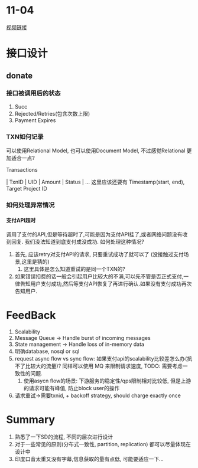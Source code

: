 # 11-04 

[视频链接](https://www.youtube.com/watch?v=XT0JHVZzkW0)

# 接口设计
## donate
### 接口被调用后的状态
1. Succ
2. Rejected/Retries(包含次数上限)
3. Payment Expires
### TXN如何记录
可以使用Relational Model, 也可以使用Document Model, 不过感觉Relational 更加适合一点?

Transactions

| TxnID | UID | Amount | Status | ...
这里应该还要有 Timestamp(start, end), Target Project ID

### 如何处理异常情况
#### 支付API超时
调用了支付的API,但是等待超时了,可能是因为支付API挂了,或者网络问题没有收到回复. 我们没法知道到底支付成没成功.
如何处理这种情况?

1. 首先, 应该retry对支付API的请求, 只要重试成功了就可以了 (没接触过支付场景,这里是猜的)
   1. 这里具体是怎么知道重试的是同一个TXN的?
2. 如果错误扣费的话一般会引起用户比较大的不满,可以先不管是否正式支付,一律告知用户支付成功,然后等支付API恢复了再进行确认.如果没有支付成功再次告知用户.


# FeedBack
1. Scalability
2. Message Queue -> Handle burst of incoming messages
3. State management -> Handle loss of in-memory data
4. 明确database, nosql or sql
5. request async flow vs sync flow: 如果支付api的scalability比较差怎么办(抗不了比较大的流量)? 同样可以使用 MQ 来限制请求速度, TODO: 需要考虑一致性的问题. 
   1. 使用asycn flow的场景: 下游服务的稳定性/qps限制相对比较低, 但是上游的请求可能有峰值, 防止block user的操作 
6. 请求重试->需要txnid, + backoff strategy, should charge exactly once

# Summary
1. 熟悉了一下SD的流程, 不同的层次进行设计
2. 对于一些常见的原则(分布式一致性, partition, replication) 都可以尽量体现在设计中
3. 印度口音太重又没有字幕,信息获取的量有点低, 可能要适应一下...
